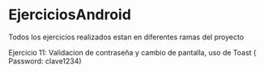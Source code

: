 # EjerciciosAndroid

Todos los ejercicios realizados estan en diferentes ramas del proyecto

Ejercicio 11: Validacion de contraseña y cambio de pantalla, uso de Toast ( Password: clave1234)

